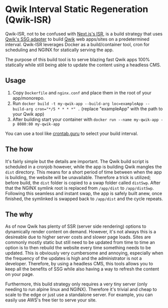 # Qwik Interval Static Regeneration (Qwik-ISR)

Qwik-ISR, not to be confused with [Next.js's ISR](https://nextjs.org/docs/basic-features/data-fetching/incremental-static-regeneration), is a build strategy that uses [Qwik's SSG adapter](https://qwik.builder.io/qwikcity/guides/static-site-generation/#static-site-generation-ssg-overview) to build [Qwik](https://qwik.builder.io/) web apps/sites on a predetermined interval. Qwik-ISR leverages Docker as a build/container tool, cron for scheduling and NGINX for statically serving the app.

The purpose of this build tool is to serve blazing fast Qwik apps 100% statically while still being able to update the content using a headless CMS.

## Usage

1. Copy `Dockerfile` and `nginx.conf` and place them in the root of your app/monorepo.
2. Run `docker build -t my-qwik-app --build-arg loc=exampleApp --build-arg cron="*/5 * * * *" .` (replace "exampleApp" with the path to your Qwik app)
3. After building start your container with `docker run --name my-qwik-app -p 8080:80 my-qwik-app`

You can use a tool like [crontab.guru](https://crontab.guru/#*/5_*_*_*_*) to select your build interval.

## The how

It's fairly simple but the details are important. The Qwik build script is scheduled in a cronjob however, while the app is building Qwik mangles the `dist` directory. This means for a short period of time between when the app is building, the website will be unavailable. Therefore a trick is utilized; before build, the `dist` folder is copied to a swap folder called `distSwp`. After that the NGINX symlink root is replaced from `/app/dist` to `/app/distSwp`. Following this seamless and instant swap, the app is safely built anew, once finished, the symlinked is swapped back to `/app/dist` and the cycle repeats.

## The why

As of now Qwik has plenty of SSR (server side rendering) options to dynamically render content on demand. However, it's not always this is a desireable due to higher server costs and slower page loads. Sites are commonly mostly static but still need to be updated from time to time an option is to then rebuild the website every time something needs to be updated. This is obviously very cumbersome and annoying, especially when the frequency of the updates is high and the administrator is not a developer. Therefore, by using a headless CMS, this tools allows you to keep all the benefits of SSG while also having a way to refresh the content on your page.

Furthermore, this build strategy only requires a very tiny server (only needing to run alpine linux and NGINX). Therefore it's trivial and cheap to scale to the edge or just use a standalone server. For example, you can easily use AWS's free tier to serve your site.
